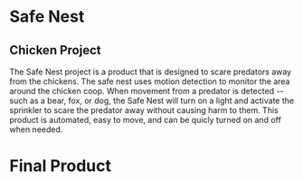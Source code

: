 # Safe Nest
## Chicken Project
The Safe Nest project is a product that is designed to scare predators away from the chickens. The safe nest uses motion detection to monitor the area around the chicken coop. When movement from a predator is detected -- such as a bear, fox, or dog, the Safe Nest will turn on a light and activate the sprinkler to scare the predator away without causing harm to them. This product is automated, easy to move, and can be quicly turned on and off when needed.

# Final Product
